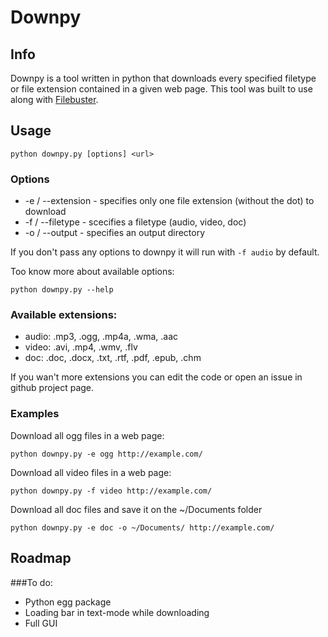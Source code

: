 # Downpy

## Info

Downpy is a tool written in python that downloads every specified filetype or file extension contained in a given web page. This tool was built to use along with [Filebuster](http://rogeriopvl.com/filebuster).

## Usage

	python downpy.py [options] <url>

### Options
* -e / --extension - specifies only one file extension (without the dot) to download
* -f / --filetype - scecifies a filetype (audio, video, doc)
* -o / --output - specifies an output directory

If you don't pass any options to downpy it will run with `-f audio` by default.

Too know more about available options:
	
	python downpy.py --help

### Available extensions:
* audio: .mp3, .ogg, .mp4a, .wma, .aac
* video: .avi, .mp4, .wmv, .flv
* doc: .doc, .docx, .txt, .rtf, .pdf, .epub, .chm

If you wan't more extensions you can edit the code or open an issue in github project page.

### Examples
Download all ogg files in a web page:

	python downpy.py -e ogg http://example.com/

Download all video files in a web page:

	python downpy.py -f video http://example.com/

Download all doc files and save it on the ~/Documents folder

	python downpy.py -e doc -o ~/Documents/ http://example.com/

## Roadmap

###To do:

- Python egg package
- Loading bar in text-mode while downloading
- Full GUI
